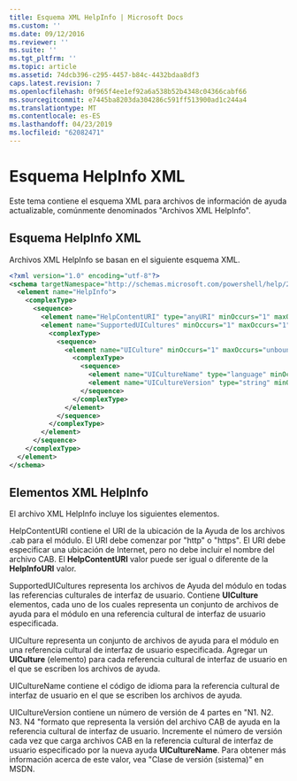 ```yaml
---
title: Esquema XML HelpInfo | Microsoft Docs
ms.custom: ''
ms.date: 09/12/2016
ms.reviewer: ''
ms.suite: ''
ms.tgt_pltfrm: ''
ms.topic: article
ms.assetid: 74dcb396-c295-4457-b84c-4432bdaa8df3
caps.latest.revision: 7
ms.openlocfilehash: 0f965f4ee1ef92a6a538b52b4348c04366cabf66
ms.sourcegitcommit: e7445ba8203da304286c591ff513900ad1c244a4
ms.translationtype: MT
ms.contentlocale: es-ES
ms.lasthandoff: 04/23/2019
ms.locfileid: "62082471"
---
```

# <a name="helpinfo-xml-schema"></a>Esquema HelpInfo XML

Este tema contiene el esquema XML para archivos de información de ayuda actualizable, comúnmente denominados "Archivos XML HelpInfo".

## <a name="helpinfo-xml-schema"></a>Esquema HelpInfo XML

Archivos XML HelpInfo se basan en el siguiente esquema XML.

```xml
<?xml version="1.0" encoding="utf-8"?>
<schema targetNamespace="http://schemas.microsoft.com/powershell/help/2010/05" xmlns="http://www.w3.org/2001/XMLSchema">
  <element name="HelpInfo">
    <complexType>
      <sequence>
        <element name="HelpContentURI" type="anyURI" minOccurs="1" maxOccurs="1" />
        <element name="SupportedUICultures" minOccurs="1" maxOccurs="1">
          <complexType>
            <sequence>
              <element name="UICulture" minOccurs="1" maxOccurs="unbounded">
                <complexType>
                  <sequence>
                    <element name="UICultureName" type="language" minOccurs="1" maxOccurs="1" />
                    <element name="UICultureVersion" type="string" minOccurs="1" maxOccurs="1" />
                  </sequence>
                </complexType>
              </element>
            </sequence>
          </complexType>
        </element>
      </sequence>
    </complexType>
  </element>
</schema>
```

## <a name="helpinfo-xml-elements"></a>Elementos XML HelpInfo

El archivo XML HelpInfo incluye los siguientes elementos.

HelpContentURI contiene el URI de la ubicación de la Ayuda de los archivos .cab para el módulo. El URI debe comenzar por "http" o "https". El URI debe especificar una ubicación de Internet, pero no debe incluir el nombre del archivo CAB. El **HelpContentURI** valor puede ser igual o diferente de la **HelpInfoURI** valor.

SupportedUICultures representa los archivos de Ayuda del módulo en todas las referencias culturales de interfaz de usuario. Contiene **UICulture** elementos, cada uno de los cuales representa un conjunto de archivos de ayuda para el módulo en una referencia cultural de interfaz de usuario especificada.

UICulture representa un conjunto de archivos de ayuda para el módulo en una referencia cultural de interfaz de usuario especificada. Agregar un **UICulture** (elemento) para cada referencia cultural de interfaz de usuario en el que se escriben los archivos de ayuda.

UICultureName contiene el código de idioma para la referencia cultural de interfaz de usuario en el que se escriben los archivos de ayuda.

UICultureVersion contiene un número de versión de 4 partes en "N1. N2. N3. N4 "formato que representa la versión del archivo CAB de ayuda en la referencia cultural de interfaz de usuario. Incremente el número de versión cada vez que carga archivos CAB en la referencia cultural de interfaz de usuario especificado por la nueva ayuda **UICultureName**. Para obtener más información acerca de este valor, vea "Clase de versión (sistema)" en MSDN.